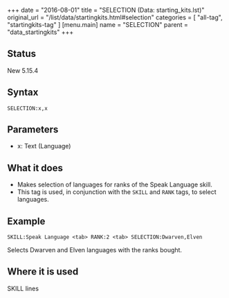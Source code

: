+++
date = "2016-08-01"
title = "SELECTION (Data: starting_kits.lst)"
original_url = "/list/data/startingkits.html#selection"
categories = [ "all-tag", "startingkits-tag" ]
[menu.main]
    name = "SELECTION"
    parent = "data_startingkits"
+++

## Status

New 5.15.4

## Syntax

`SELECTION:x,x`

## Parameters

-   x: Text (Language)



What it does
------------

-   Makes selection of languages for ranks of the Speak Language skill.
-   This tag is used, in conjunction with the `SKILL` and `RANK` tags,
    to select languages.

Example
-------

`SKILL:Speak Language <tab> RANK:2 <tab> SELECTION:Dwarven,Elven`

Selects Dwarven and Elven languages with the ranks bought.

Where it is used
----------------

SKILL lines

